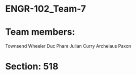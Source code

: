 # ENGR-102_Team-7
# Team members:
Townsend Wheeler
Duc Pham
Julian Curry
Archelaus Paxon
# Section: 518
